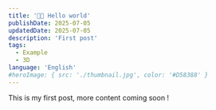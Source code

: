 ```yaml
---
title: '👋🏼 Hello world'
publishDate: 2025-07-05
updatedDate: 2025-07-05
description: 'First post'
tags:
  - Example
  - 3D
language: 'English'
#heroImage: { src: './thumbnail.jpg', color: '#D58388' }
---
```


This is my first post, more content coming soon !